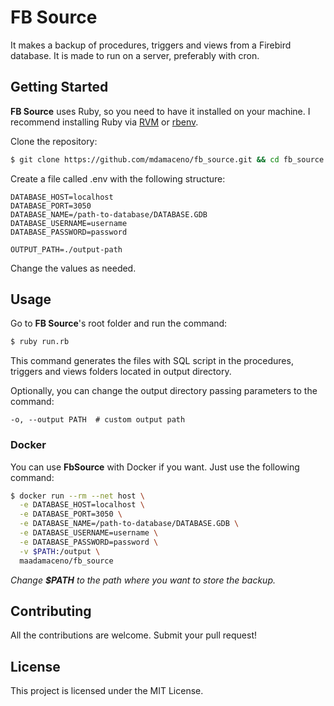 # FB Source

It makes a backup of procedures, triggers and views from a Firebird database. It is made to run on a server, preferably with cron.

## Getting Started

**FB Source** uses Ruby, so you need to have it installed on your machine. I recommend installing Ruby via [RVM](https://rvm.io/) or [rbenv](https://github.com/rbenv/rbenv).

Clone the repository:

``` bash
$ git clone https://github.com/mdamaceno/fb_source.git && cd fb_source
```

Create a file called .env with the following structure:

```
DATABASE_HOST=localhost
DATABASE_PORT=3050
DATABASE_NAME=/path-to-database/DATABASE.GDB
DATABASE_USERNAME=username
DATABASE_PASSWORD=password

OUTPUT_PATH=./output-path
```

Change the values as needed.

## Usage

Go to **FB Source**'s root folder and run the command:

``` bash
$ ruby run.rb
```

This command generates the files with SQL script in the procedures, triggers and views folders located in output directory.

Optionally, you can change the output directory passing parameters to the command:

```
-o, --output PATH  # custom output path
```

### Docker

You can use **FbSource** with Docker if you want. Just use the following command:

``` bash
$ docker run --rm --net host \
  -e DATABASE_HOST=localhost \
  -e DATABASE_PORT=3050 \
  -e DATABASE_NAME=/path-to-database/DATABASE.GDB \
  -e DATABASE_USERNAME=username \
  -e DATABASE_PASSWORD=password \
  -v $PATH:/output \
  maadamaceno/fb_source
```

*Change **$PATH** to the path where you want to store the backup.*

## Contributing

All the contributions are welcome. Submit your pull request!

## License

This project is licensed under the MIT License.
